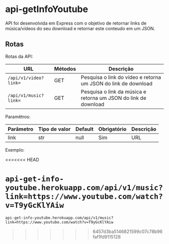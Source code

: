 # api-getInfoYoutube

API foi desenvolvida em Express com o objetivo de retornar links de música/vídeos do seu download e retornar este conteudo em um JSON.

## Rotas

Rotas da API:

| URL | Métodos | Descrição |
| -------- | ------------- | --------- |
| `/api/v1/video?link=` | GET | Pesquisa o link do vídeo e retorna um JSON do link de download |
| `/api/v1/music?link=` | GET | Pesquisa o link da música e retorna um JSON do link de download |

Paramêtros:

| Parâmetro | Tipo de valor | Default | Obrigatório | Descrição |
| -------- | ------------- | ---------- | --------- | --------- |
| link | str | null | Sim | URL |

Exemplo:

<<<<<<< HEAD

`api-get-info-youtube.herokuapp.com/api/v1/music?link=https://www.youtube.com/watch?v=T9yGcKlYAiw`
=======
`api-get-info-youtube.herokuapp.com/api/v1/music?link=https://www.youtube.com/watch?v=T9yGcKlYAiw`
>>>>>>> 6457d3ba5146821599c07c78b96faf1fd9115128
